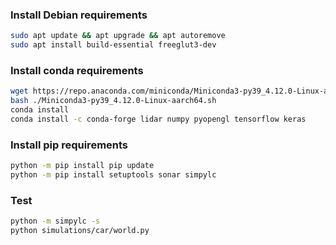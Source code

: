 ### Install Debian requirements
```bash
sudo apt update && apt upgrade && apt autoremove
sudo apt install build-essential freeglut3-dev
```

### Install conda requirements
```bash
wget https://repo.anaconda.com/miniconda/Miniconda3-py39_4.12.0-Linux-aarch64.sh
bash ./Miniconda3-py39_4.12.0-Linux-aarch64.sh
conda install 
conda install -c conda-forge lidar numpy pyopengl tensorflow keras
```

### Install pip requirements
```bash
python -m pip install pip update
python -m pip install setuptools sonar simpylc
```

### Test
```bash
python -m simpylc -s
python simulations/car/world.py
```
